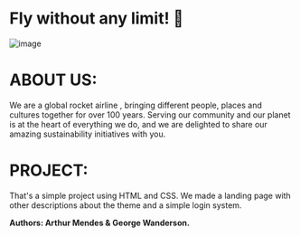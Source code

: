 # Fly without any limit! 🚀
![image](https://github.com/GeorgeWanderson/georgewanderson.github.io/blob/main/areial.png)

# ABOUT US:
We are a global rocket airline , bringing different people, places and cultures together for over 100 years. 
Serving our community and our planet is at the heart of everything we do, and we are delighted to share our amazing sustainability initiatives with you.

# PROJECT:
That's a simple project using HTML and CSS. We made a landing page with other descriptions about the theme and a simple login system.

<strong>Authors: Arthur Mendes & George Wanderson.</strong>
